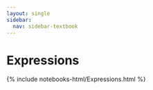 ```yaml
---
layout: single
sidebar:
  nav: sidebar-textbook
---
```


Expressions
===========

{% include notebooks-html/Expressions.html %}
